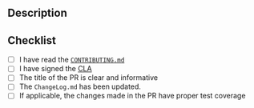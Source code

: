 <!-- DO NOT DELETE THIS TEMPLATE -->

## Description

<!-- Please add a brief description of the changes made in this PR -->

## Checklist

- [ ] I have read the [`CONTRIBUTING.md`](../blob/master/.github/CONTRIBUTING.md)
- [ ] I have signed the [CLA](https://cla-assistant.io/Speedygeek/ZendeskAPI) 
- [ ] The title of the PR is clear and informative
- [ ] The `ChangeLog.md` has been updated.
- [ ] If applicable, the changes made in the PR have proper test coverage